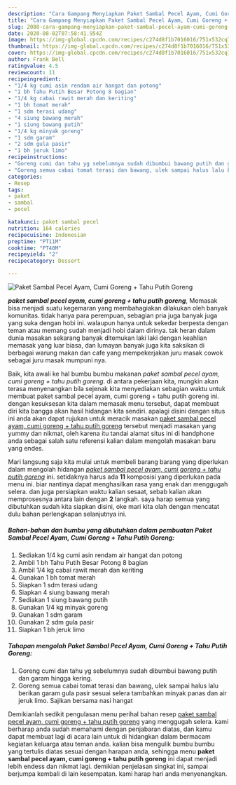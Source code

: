 ```yaml
---
description: "Cara Gampang Menyiapkan Paket Sambal Pecel Ayam, Cumi Goreng + Tahu Putih Goreng Lezat"
title: "Cara Gampang Menyiapkan Paket Sambal Pecel Ayam, Cumi Goreng + Tahu Putih Goreng Lezat"
slug: 2080-cara-gampang-menyiapkan-paket-sambal-pecel-ayam-cumi-goreng-tahu-putih-goreng-lezat
date: 2020-08-02T07:58:41.954Z
image: https://img-global.cpcdn.com/recipes/c274d8f1b7016016/751x532cq70/paket-sambal-pecel-ayam-cumi-goreng-tahu-putih-goreng-foto-resep-utama.jpg
thumbnail: https://img-global.cpcdn.com/recipes/c274d8f1b7016016/751x532cq70/paket-sambal-pecel-ayam-cumi-goreng-tahu-putih-goreng-foto-resep-utama.jpg
cover: https://img-global.cpcdn.com/recipes/c274d8f1b7016016/751x532cq70/paket-sambal-pecel-ayam-cumi-goreng-tahu-putih-goreng-foto-resep-utama.jpg
author: Frank Bell
ratingvalue: 4.5
reviewcount: 11
recipeingredient:
- "1/4 kg cumi asin rendam air hangat dan potong"
- "1 bh Tahu Putih Besar Potong 8 bagian"
- "1/4 kg cabai rawit merah dan keriting"
- "1 bh tomat merah"
- "1 sdm terasi udang"
- "4 siung bawang merah"
- "1 siung bawang putih"
- "1/4 kg minyak goreng"
- "1 sdm garam"
- "2 sdm gula pasir"
- "1 bh jeruk limo"
recipeinstructions:
- "Goreng cumi dan tahu yg sebelumnya sudah dibumbui bawang putih dan garam hingga kering."
- "Goreng semua cabai tomat terasi dan bawang, ulek sampai halus lalu berikan garam gula pasir sesuai selera tambahkan minyak panas dan air jeruk limo. Sajikan bersama nasi hangat"
categories:
- Resep
tags:
- paket
- sambal
- pecel

katakunci: paket sambal pecel 
nutrition: 164 calories
recipecuisine: Indonesian
preptime: "PT11M"
cooktime: "PT40M"
recipeyield: "2"
recipecategory: Dessert

---
```



![Paket Sambal Pecel Ayam, Cumi Goreng + Tahu Putih Goreng](https://img-global.cpcdn.com/recipes/c274d8f1b7016016/751x532cq70/paket-sambal-pecel-ayam-cumi-goreng-tahu-putih-goreng-foto-resep-utama.jpg)

<b><i>paket sambal pecel ayam, cumi goreng + tahu putih goreng</i></b>, Memasak bisa menjadi suatu kegemaran yang membahagiakan dilakukan oleh banyak komunitas. tidak hanya para perempuan, sebagian pria juga banyak juga yang suka dengan hobi ini. walaupun hanya untuk sekedar berpesta dengan teman atau memang sudah menjadi hobi dalam dirinya. tak heran dalam dunia masakan sekarang banyak ditemukan laki laki dengan keahlian memasak yang luar biasa, dan lumayan banyak juga kita saksikan di berbagai warung makan dan cafe yang mempekerjakan juru masak cowok sebagai juru masak mumpuni nya.



Baik, kita awali ke hal bumbu bumbu makanan <i>paket sambal pecel ayam, cumi goreng + tahu putih goreng</i>. di antara pekerjaan kita, mungkin akan terasa menyenangkan bila sejenak kita menyediakan sebagian waktu untuk membuat paket sambal pecel ayam, cumi goreng + tahu putih goreng ini. dengan kesuksesan kita dalam memasak menu tersebut, dapat membuat diri kita bangga akan hasil hidangan kita sendiri. apalagi disini dengan situs ini anda akan dapat rujukan untuk meracik masakan <u>paket sambal pecel ayam, cumi goreng + tahu putih goreng</u> tersebut menjadi masakan yang yummy dan nikmat, oleh karena itu tandai alamat situs ini di handphone anda sebagai salah satu referensi kalian dalam mengolah masakan baru yang endes.


Mari langsung saja kita mulai untuk membeli barang barang yang diperlukan dalam mengolah hidangan <u><i>paket sambal pecel ayam, cumi goreng + tahu putih goreng</i></u> ini. setidaknya harus ada <b>11</b> komposisi yang diperlukan pada menu ini. biar nantinya dapat menghasilkan rasa yang enak dan menggugah selera. dan juga persiapkan waktu kalian sesaat, sebab kalian akan memprosesnya antara lain dengan <b>2</b> langkah. saya harap semua yang dibutuhkan sudah kita siapkan disini, oke mari kita olah dengan mencatat dulu bahan perlengkapan selanjutnya ini.

<!--inarticleads1-->

##### Bahan-bahan dan bumbu yang dibutuhkan dalam pembuatan Paket Sambal Pecel Ayam, Cumi Goreng + Tahu Putih Goreng:

1. Sediakan 1/4 kg cumi asin rendam air hangat dan potong
1. Ambil 1 bh Tahu Putih Besar Potong 8 bagian
1. Ambil 1/4 kg cabai rawit merah dan keriting
1. Gunakan 1 bh tomat merah
1. Siapkan 1 sdm terasi udang
1. Siapkan 4 siung bawang merah
1. Sediakan 1 siung bawang putih
1. Gunakan 1/4 kg minyak goreng
1. Gunakan 1 sdm garam
1. Gunakan 2 sdm gula pasir
1. Siapkan 1 bh jeruk limo




<!--inarticleads2-->

##### Tahapan mengolah Paket Sambal Pecel Ayam, Cumi Goreng + Tahu Putih Goreng:

1. Goreng cumi dan tahu yg sebelumnya sudah dibumbui bawang putih dan garam hingga kering.
1. Goreng semua cabai tomat terasi dan bawang, ulek sampai halus lalu berikan garam gula pasir sesuai selera tambahkan minyak panas dan air jeruk limo. Sajikan bersama nasi hangat




Demikianlah sedikit pengulasan menu perihal bahan resep <u>paket sambal pecel ayam, cumi goreng + tahu putih goreng</u> yang menggugah selera. kami berharap anda sudah memahami dengan penjabaran diatas, dan kamu dapat membuat lagi di acara lain untuk di hidangkan dalam bermacam kegiatan keluarga atau teman anda. kalian bisa mengulik bumbu bumbu yang tertulis diatas sesuai dengan harapan anda, sehingga menu <b>paket sambal pecel ayam, cumi goreng + tahu putih goreng</b> ini dapat menjadi lebih endess dan nikmat lagi. demikian penjelasan singkat ini, sampai berjumpa kembali di lain kesempatan. kami harap hari anda menyenangkan.
